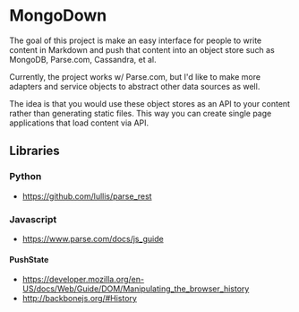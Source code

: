 MongoDown
=========
The goal of this project is make an easy interface for people to write content in Markdown and push that content into an object store such as MongoDB, Parse.com, Cassandra, et al.  

Currently, the project works w/ Parse.com, but I'd like to make more adapters and service objects to abstract other data sources as well.

The idea is that you would use these object stores as an API to your content rather than generating static files.  This way you can create single page applications that load content via API.

## Libraries

### Python
- https://github.com/lullis/parse_rest

### Javascript
- https://www.parse.com/docs/js_guide

#### PushState
- https://developer.mozilla.org/en-US/docs/Web/Guide/DOM/Manipulating_the_browser_history
- http://backbonejs.org/#History


